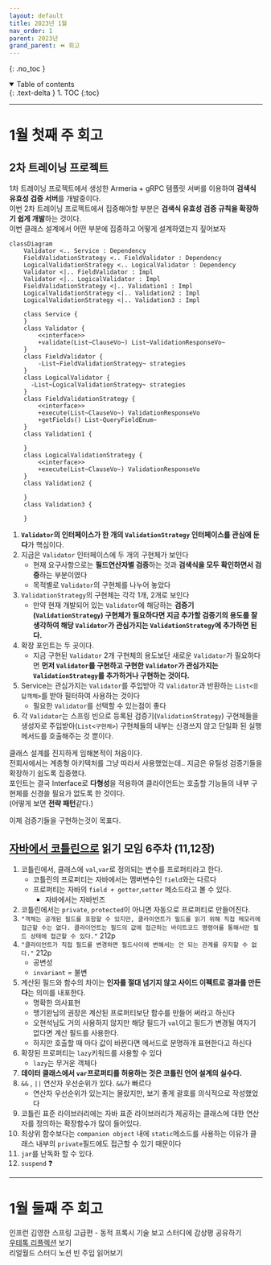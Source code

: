 ```yaml
---
layout: default
title: 2023년 1월
nav_order: 1
parent: 2023년
grand_parent: ⏪ 회고
---
```

{: .no_toc }

<details open markdown="block">
  <summary>
    Table of contents
  </summary>
  {: .text-delta }
1. TOC
{:toc}
</details>

---

# **1월 첫째 주 회고**

## 2차 트레이닝 프로젝트

1차 트레이닝 프로젝트에서 생성한 Armeria + gRPC 템플릿 서버를 이용하여 **검색식 유효성 검증 서버**를 개발중이다.  
이번 2차 트레이닝 프로젝트에서 집중해야할 부분은 **검색식 유효성 검증 규칙을 확장하기 쉽게 개발**하는 것이다.  
이번 클래스 설계에서 어떤 부분에 집중하고 어떻게 설계하였는지 짚어보자  

```mermaid
classDiagram
    Validator <.. Service : Dependency
    FieldValidationStrategy <.. FieldValidator : Dependency
    LogicalValidationStrategy <.. LogicalValidator : Dependency
    Validator <|.. FieldValidator : Impl
    Validator <|.. LogicalValidator : Impl
    FieldValidationStrategy <|.. Validation1 : Impl
    LogicalValidationStrategy <|.. Validation2 : Impl
    LogicalValidationStrategy <|.. Validation3 : Impl
    
    class Service {
    }
    class Validator {
        <<interface>>
        +validate(List~ClauseVo~) List~ValidationResponseVo~
    }
    class FieldValidator {
        -List~FieldValidationStrategy~ strategies
    }
    class LogicalValidator {
      -List~LogicalValidationStrategy~ strategies
    }
    class FieldValidationStrategy {
        <<interface>>
        +execute(List~ClauseVo~) ValidationResponseVo
        +getFields() List~QueryFieldEnum~
    }
    class Validation1 {

    }
    class LogicalValidationStrategy {
        <<interface>>
        +execute(List~ClauseVo~) ValidationResponseVo
    }
    class Validation2 {

    }
    class Validation3 {

    }
```

1. **`Validator`의 인터페이스가 한 개의 `ValidationStrategy` 인터페이스를 관심에 둔다**가 핵심이다.
2. 지금은 `Validator` 인터페이스에 두 개의 구현체가 보인다
   - 현재 요구사항으로는 **필드연산자별 검증**하는 것과 **검색식을 모두 확인하면서 검증**하는 부분이였다
   - 목적별로 `Validator`의 구현체를 나누어 놓았다
3. `ValidationStrategy`의 구현체는 각각 1개, 2개로 보인다
   - 만약 현재 개발되어 있는 `Validator`에 해당하는 **검증기(`ValidationStrategy`) 구현체가 필요하다면 지금 추가할 검증기의 용도를 잘 생각하여 해당 `Validator`가 관심가지는 `ValidationStrategy`에 추가하면 된다.**
4. 확장 포인트는 두 곳이다.
   - 지금 구현된 `Validator` 2개 구현체의 용도보단 새로운 `Validator`가 필요하다면 **먼저 `Validator`를 구현하고 구현한 `Validator`가 관심가지는 `ValidationStrategy`를 추가하거나 구현하는 것이다.**
5. Service는 관심가지는 `Validator`를 주입받아 각 `Validator`과 반환하는 `List<응답객체>`를 받아 필터하여 사용하는 것이다
   - 필요한 `Validator`를 선택할 수 있는점이 좋다
6. 각 `Validator`는 스프링 빈으로 등록된 검증기(`ValidationStrategy`) 구현체들을 생성자로 주입받아(`List<구현체>`) 구현체들의 내부는 신경쓰지 않고 단일화 된 실행 메서드를 호출해주는 것 뿐이다. 

클래스 설계를 진지하게 임해본적이 처음이다.  
전회사에서는 계층형 아키텍처를 그냥 따라서 사용했었는데.. 지금은 유틸성 검증기들을 확장하기 쉽도록 집중했다.  
포인트는 결국 Interface로 **다형성**을 적용하여 클라이언트는 호출할 기능들의 내부 구현체를 신경쓸 필요가 없도록 한 것이다.  
(어떻게 보면 **전략 패턴**같다.)  
  
이제 검증기들을 구현하는것이 목표다.  

## [자바에서 코틀린으로](https://github.com/jdalma/java-to-kotlin) 읽기 모임 6주차 (11,12장)

1. 코틀린에서, 클래스에 `val`,`var`로 정의되는 변수를 프로퍼티라고 한다.
   - 코틀린의 프로퍼티는 자바에서는 멤버변수인 `field`와는 다르다
   - 프로퍼티는 자바의 `field + getter`,`setter` 메소드라고 볼 수 있다.
      - 자바에서는 자바빈즈
2. 코틀린에서는 `private`, `protected`이 아니면 자동으로 프로퍼티로 만들어진다.
3. `"객체는 공개된 필드를 포함할 수 있지만, 클라이언트가 필드를 읽기 위해 직접 메모리에 접근할 수는 없다. 클라이언트는 필드의 값에 접근하는 바이트코드 명령어를 통해서만 필드 상태에 접근할 수 있다."` 212p
4. `"클라이언트가 직접 필드를 변경하면 필드사이에 변해서는 안 되는 관계를 유지할 수 없다."` 212p
   - 공변성
   - `invariant` = 불변
5. 계산된 필드와 함수의 차이는 **인자를 절대 넘기지 않고 사이드 이펙트로 결과를 만든다**는 의미를 내포한다.
   - 명확한 의사표현
   - 맹기완님의 권장은 계산된 프로퍼티보단 함수를 만들어 써라고 하신다
   - 오현석님도 거의 사용하지 않지만 해당 필드가 `val`이고 필드가 변경될 여자기 없다면 계산 필드를 사용한다.
   - 하지만 호출할 때 마다 값이 바뀐다면 메서드로 분명하개 표현한다고 하신다
6. 확장된 프로퍼티는 `lazy`키워드를 사용할 수 있다
   - `lazy`는 무거운 객체다
7. **데이터 클래스에서 `var`프로퍼티를 허용하는 것은 코틀린 언어 설계의 실수다.**
8. `&&` , `||` 연산자 우선순위가 있다. `&&`가 빠르다
   - 연산자 우선순위가 있는지는 몰랐지만, 보기 좋게 괄호를 의식적으로 작성했었다
9. 코틀린 표준 라이브러리에는 자바 표준 라이브러리가 제공하는 클래스에 대한 연산자를 정의하는 확장함수가 많이 들어있다.
10. 최상위 함수보다는 `companion object` 내에 `static`메소드를 사용하는 이유가 클래스 내부의 `private`필드에도 접근할 수 있기 때문이다
11. `jar`를 난독화 할 수 있다.
12. `suspend` ❓

***

# **1월 둘째 주 회고**

인프런 김영한 스프링 고급편 - 동적 프록시 기술 보고 스터디에 감상평 공유하기  
[우테톡 리플렉션](https://www.youtube.com/watch?v=67YdHbPZJn4&ab_channel=%EC%9A%B0%EC%95%84%ED%95%9CTech) 보기  
리얼월드 스터디 노션 빈 주입 읽어보기  
